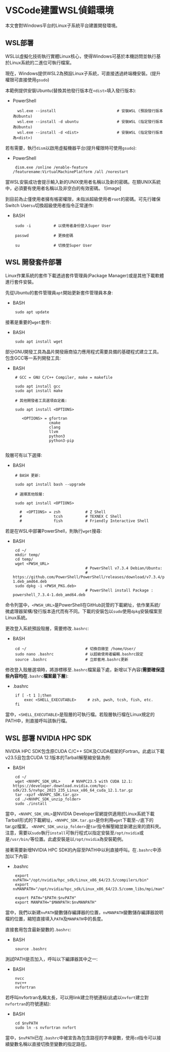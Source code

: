 # VSCode建置WSL偵錯環境

本文會對Windows平台的Linux子系統平台建置開發環境。

## WSL部署
WSL以虛擬化技術執行實體Linux核心，使得Windows可基於本機訪問並執行基於Linux系統的二進位可執行檔案。

現在，Windows提供WSL2為預設Linux子系統，可直接透過終端機安裝。(提升權限可直接使用`gsudo`)

本範例提供安裝Ubuntu(替換其他發行版本在`<dist>`填入發行版本):
- PowerShell
  ```
    wsl.exe --install                           # 安裝WSL (預設發行版本為Ubuntu)
    wsl.exe --install -d ubuntu                 # 安裝WSL (指定發行版本為Ubuntu)
    wsl.exe --install -d <dist>                 # 安裝WSL (指定發行版本為<dist>)
  ```

若有需要，執行`dism`以啟用虛擬機器平台(提升權限時可使用`gsudo`):
- PowerShell
  ```
   dism.exe /online /enable-feature /featurename:VirtualMachinePlatform /all /norestart
  ```


當WSL安裝成功會提示輸入新的UNIX使用者名稱以及新的密碼。在類UNIX系統中，必須要有使用者名稱以及非空白的有效密碼。
![image]

到目前為止僅使用者擁有帳密權限，未指派超級使用者`root`的密碼。可先行確保Switch User`su`切換超級使用者指令正常運作:
- BASH
  ```
   sudo -i          # 以使用者身份登入Super User
   
   passwd           # 更換密碼

   su               # 切換至Super User

## WSL 開發套件部署

Linux作業系統的套件下載透過套件管理員(Package Manager)或是其他下載軟體進行套件安裝。

先從Ubuntu的套件管理員`apt`開始更新套件管理員本身:
- BASH
  ```
   sudo apt update
  ```

接著是重要的`wget`套件:
- BASH
  ```
   sudo apt install wget
  ```

部分GNU開發工具為晶片開發廠商協力應用程式需要具備的基礎程式建立工具。包含GCC等一系列開發工具:
- BASH
  ```
   # GCC = GNU C/C++ Compiler, make = makefile

   sudo apt install gcc
   sudo apt install make

   # 其他開發者工具選項自定義: 

   sudo apt install <OPTIONS>

      <OPTIONS> = gfortran
                  cmake
                  clang
                  llvm
                  python3
                  python3-pip
                   
  ```

殼層可有以下選擇:
- BASH
  ```
   # BASH 更新:

   sudo apt install bash --upgrade

   # 選擇其他殼層:

   sudo apt install <OPTIONS>

     #  <OPTIONS> = zsh           # Z Shell
     #              tcsh          # TEXNEX C Shell
     #              fish          # Friendly Interactive Shell

若是在WSL中部署PowerShell，則執行`wget`搜尋:
- BASH
  ```
   cd ~/
   mkdir temp/
   cd temp/
   wget <PWSH_URL>          
                                  # PowerShell v7.3.4 Debian/Ubuntu: 
                                  # https://github.com/PowerShell/PowerShell/releases/download/v7.3.4/powershell_7.3.4-1.deb_amd64.deb
   sudo dpkg -i <PWSH_PKG.deb>
                                  # PowerShell install Package : powershell_7.3.4-1.deb_amd64.deb
命令列當中，`<PWSH_URL>`是PowerShell在GitHub託管的下載網址，依作業系統/微處理器架構/發行版本迭代而有不同。下載的安裝包以`sudo`使用`dpkg`安裝檔案至Linux系統。

更改登入系統預設殼層，需要修改`.bashrc`:
- BASH
  ```
   cd ~/                          # 切換目錄至 /home/User/  
   sudo nano .bashrc              # 以超級使用者編輯.bashrc設定
   source .bashrc                 # 立即套用.bashrc更新
  ```

修改登入殼層選項時，將游標移至`.bashrc`檔案最下處，新增以下內容(**需要確保這些內容均在**`.bashrc`**檔案最下層**):
- .bashrc
  ```
   if [ -t 1 ];then
       exec <SHELL_EXECUTABLE>     # zsh, pwsh, tcsh, fish, etc.
   fi
  ```
當中，`<SHELL_EXECUTABLE>`是殼層的可執行檔。若殼層執行檔在Linux規定的PATH中，則直接呼叫該執行檔。

## WSL 部署 NVIDIA HPC SDK

NVIDIA HPC SDK包含原CUDA C/C++ SDK及CUDA框架的Fortran。此處以下載v23.5且包含CUDA 12.1版本的Tarball解壓縮安裝為例:

- BASH
  ```
   cd ~/
   wget <NVHPC_SDK_URL>     # NVHPC23.5 with CUDA 12.1: https://developer.download.nvidia.com/hpc-sdk/23.5/nvhpc_2023_235_Linux_x86_64_cuda_12.1.tar.gz
   tar -xpzf <NVHPC_SDK.tar.gz>
   cd ./<NVHPC_SDK_unzip_folder>
   sudo ./install
  ```
當中，`<NVHPC_SDK_URL>`是NVIDIA Developer官網提供適用於Linux系統下載Tarball形式的下載網址，`<NVHPC_SDK.tar.gz>`是你利用`wget`下載至`~/`底下的tar.gz檔案，
`<NVHPC_SDK_unzip_folder>`是`tar`指令解壓縮並新建出來的資料夾。注意，需要以`sudo`執行`install`可執行程式以指定安裝至`/opt/nvidia`或是`/usr/bin/`等位置。此處安裝是以`/opt/nvidia`為安裝範例。

接著需要新增NVIDIA HPC SDK的內容至PATH中以利直接呼叫。在`.bashrc`中添加以下內容:
- .bashrc
  ```
   export nvPATH="/opt/nvidia/hpc_sdk/Linux_x86_64/23.5/compilers/bin"
   export nvMANPATH="/opt/nvidia/hpc_sdk/Linux_x86_64/23.5/comm_libs/mpi/man"
  
   export PATH="$PATH:$nvPATH"
   export MANPATH="$MANPATH:$nvMANPATH"
  ```
當中，我們以新建`nvPATH`變數儲存編譯器的位置，`nvMANPATH`變數儲存編譯器說明檔的位置，縮短直接填入`PATH`及`MANPATH`中的長度。

直接套用包含最新變數的`.bashrc`:
- BASH
  ```
   source .bashrc
  ```

測試PATH是否加入，呼叫以下編譯器其中之一:
- BASH
  ```
   nvcc
   nvc++
   nvfortran
  ```
 
若呼叫nvfortran名稱太長，可以用link建立符號連結(此處以`nvfort`建立對`nvfortran`的符號連結):
- BASH
  ```
   cd $nvPATH
   sudo ln -s nvfortran nvfort
  ```
當中，`$nvPATH`已在`.bashrc`中被宣告為包含路徑的字串變數，使用`cd`指令可以接續變數名稱以直接切換至變數的指定路徑。



